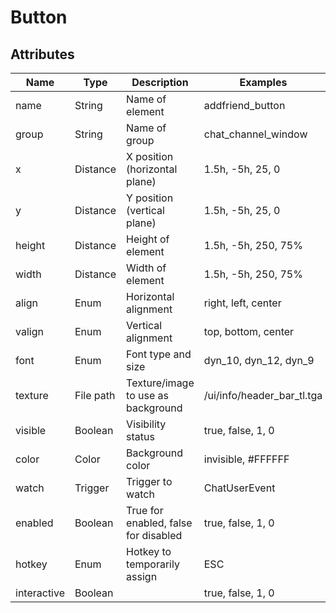 # Button

## Attributes

| Name         |  Type      |  Description                          |  Examples                   |
|--------------|------------|---------------------------------------|-----------------------------|
|  name        |  String    |  Name of element                      |  addfriend_button           |
|  group       |  String    |  Name of group                        |  chat_channel_window        |
|  x           |  Distance  |  X position (horizontal plane)        |  1.5h, -5h, 25, 0           |
|  y           |  Distance  |  Y position (vertical plane)          |  1.5h, -5h, 25, 0           |
|  height      |  Distance  |  Height of element                    |  1.5h, -5h, 250, 75%        |
|  width       |  Distance  |  Width of element                     |  1.5h, -5h, 250, 75%        |
|  align       |  Enum      |  Horizontal alignment                 |  right, left, center        |
|  valign      |  Enum      |  Vertical alignment                   |  top, bottom, center        |
|  font        |  Enum      |  Font type and size                   |  dyn_10, dyn_12, dyn_9      |
|  texture     |  File path |  Texture/image to use as background   |  /ui/info/header_bar_tl.tga |
|  visible     |  Boolean   |  Visibility status                    |  true, false, 1, 0          |
|  color       |  Color     |  Background color                     |  invisible, #FFFFFF         |
|  watch       |  Trigger   |  Trigger to watch                     |  ChatUserEvent              |
|  enabled     |  Boolean   |  True for enabled, false for disabled |  true, false, 1, 0          |
|  hotkey      |  Enum      |  Hotkey to temporarily assign         |  ESC                        |
|  interactive |  Boolean   |                                       |  true, false, 1, 0          |